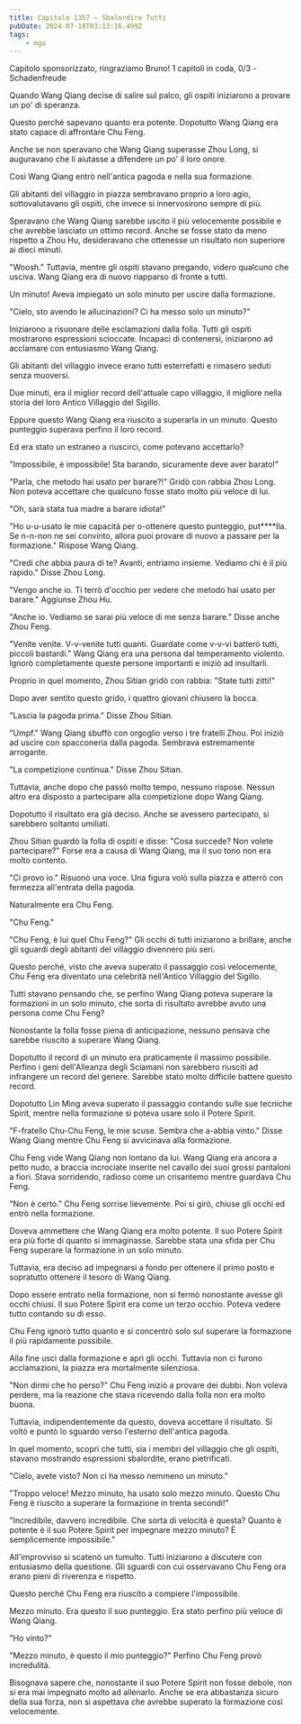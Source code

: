 ```yaml
---
title: Capitolo 1357 – Sbalordire Tutti
pubDate: 2024-07-18T03:13:16.499Z
tags:
    - mga
---
```



Capitolo sponsorizzato, ringraziamo Bruno!
1 capitoli in coda, 0/3
-Schadenfreude


Quando Wang Qiang decise di salire sul palco, gli ospiti iniziarono a provare un po' di speranza.


Questo perché sapevano quanto era potente. Dopotutto Wang Qiang era stato capace di affrontare Chu Feng.


Anche se non speravano che Wang Qiang superasse Zhou Long, si auguravano che li aiutasse a difendere un po' il loro onore.


Così Wang Qiang entrò nell'antica pagoda e nella sua formazione.


Gli abitanti del villaggio in piazza sembravano proprio a loro agio, sottovalutavano gli ospiti, che invece si innervosirono sempre di più.


Speravano che Wang Qiang sarebbe uscito il più velocemente possibile e che avrebbe lasciato un ottimo record. Anche se fosse stato da meno rispetto a Zhou Hu, desideravano che ottenesse un risultato non superiore ai dieci minuti.


"Woosh." Tuttavia, mentre gli ospiti stavano pregando, videro qualcuno che usciva. Wang Qiang era di nuovo riapparso di fronte a tutti.


Un minuto! Aveva impiegato un solo minuto per uscire dalla formazione.


"Cielo, sto avendo le allucinazioni? Ci ha messo solo un minuto?"


Iniziarono a risuonare delle esclamazioni dalla folla. Tutti gli ospiti mostrarono espressioni scioccate. Incapaci di contenersi, iniziarono ad acclamare con entusiasmo Wang Qiang.


Gli abitanti del villaggio invece erano tutti esterrefatti e rimasero seduti senza muoversi.


Due minuti, era il miglior record dell'attuale capo villaggio, il migliore nella storia del loro Antico Villaggio del Sigillo.


Eppure questo Wang Qiang era riuscito a superarla in un minuto. Questo punteggio superava perfino il loro record.


Ed era stato un estraneo a riuscirci, come potevano accettarlo?


"Impossibile, è impossibile! Sta barando, sicuramente deve aver barato!"


"Parla, che metodo hai usato per barare?!" Gridò con rabbia Zhou Long. Non poteva accettare che qualcuno fosse stato molto più veloce di lui.


"Oh, sarà stata tua madre a barare idiota!"


"Ho u-u-usato le mie capacità per o-ottenere questo punteggio, put****lla. Se n-n-non ne sei convinto, allora puoi provare di nuovo a passare per la formazione." Rispose Wang Qiang.


"Credi che abbia paura di te? Avanti, entriamo insieme. Vediamo chi è il più rapido." Disse Zhou Long.


"Vengo anche io. Ti terrò d'occhio per vedere che metodo hai usato per barare." Aggiunse Zhou Hu.


"Anche io. Vediamo se sarai più veloce di me senza barare." Disse anche Zhou Feng.


"Venite venite. V-v-venite tutti quanti. Guardate come v-v-vi batterò tutti, piccoli bastardi." Wang Qiang era una persona dal temperamento violento. Ignorò completamente queste persone importanti e iniziò ad insultarli.


Proprio in quel momento, Zhou Sitian gridò con rabbia: "State tutti zitti!"


Dopo aver sentito questo grido, i quattro giovani chiusero la bocca.


"Lascia la pagoda prima." Disse Zhou Sitian.


"Umpf." Wang Qiang sbuffò con orgoglio verso i tre fratelli Zhou. Poi iniziò ad uscire con spacconeria dalla pagoda. Sembrava estremamente arrogante.


"La competizione continua." Disse Zhou Sitian.


Tuttavia, anche dopo che passò molto tempo, nessuno rispose. Nessun altro era disposto a partecipare alla competizione dopo Wang Qiang.


Dopotutto il risultato era già deciso. Anche se avessero partecipato, si sarebbero soltanto umiliati.


Zhou Sitian guardò la folla di ospiti e disse: "Cosa succede? Non volete partecipare?" Forse era a causa di Wang Qiang, ma il suo tono non era molto contento.


"Ci provo io." Risuonò una voce. Una figura volò sulla piazza e atterrò con fermezza all'entrata della pagoda.


Naturalmente era Chu Feng.


"Chu Feng."


"Chu Feng, è lui quel Chu Feng?" Gli occhi di tutti iniziarono a brillare, anche gli sguardi degli abitanti del villaggio divennero più seri.


Questo perché, visto che aveva superato il passaggio così velocemente, Chu Feng era diventato una celebrità nell'Antico Villaggio del Sigillo.


Tutti stavano pensando che, se perfino Wang Qiang poteva superare la formazioni in un solo minuto, che sorta di risultato avrebbe avuto una persona come Chu Feng?


Nonostante la folla fosse piena di anticipazione, nessuno pensava che sarebbe riuscito a superare Wang Qiang.


Dopotutto il record di un minuto era praticamente il massimo possibile. Perfino i geni dell'Alleanza degli Sciamani non sarebbero riusciti ad infrangere un record del genere. Sarebbe stato molto difficile battere questo record.


Dopotutto Lin Ming aveva superato il passaggio contando sulle sue tecniche Spirit, mentre nella formazione si poteva usare solo il Potere Spirit.


"F-fratello Chu-Chu Feng, le mie scuse. Sembra che a-abbia vinto." Disse Wang Qiang mentre Chu Feng si avvicinava alla formazione.


Chu Feng vide Wang Qiang non lontano da lui. Wang Qiang era ancora a petto nudo, a braccia incrociate inserite nel cavallo dei suoi grossi pantaloni a fiori. Stava sorridendo, radioso come un crisantemo mentre guardava Chu Feng.


"Non è certo." Chu Feng sorrise lievemente. Poi si girò, chiuse gli occhi ed entrò nella formazione.


Doveva ammettere che Wang Qiang era molto potente. Il suo Potere Spirit era più forte di quanto si immaginasse. Sarebbe stata una sfida per Chu Feng superare la formazione in un solo minuto.


Tuttavia, era deciso ad impegnarsi a fondo per ottenere il primo posto e sopratutto ottenere il tesoro di Wang Qiang.


Dopo essere entrato nella formazione, non si fermò nonostante avesse gli occhi chiusi. Il suo Potere Spirit era come un terzo occhio. Poteva vedere tutto contando su di esso.


Chu Feng ignorò tutto quanto e si concentrò solo sul superare la formazione il più rapidamente possibile.


Alla fine uscì dalla formazione e aprì gli occhi. Tuttavia non ci furono acclamazioni, la piazza era mortalmente silenziosa.


"Non dirmi che ho perso?" Chu Feng iniziò a provare dei dubbi. Non voleva perdere, ma la reazione che stava ricevendo dalla folla non era molto buona.


Tuttavia, indipendentemente da questo, doveva accettare il risultato. Si voltò e puntò lo sguardo verso l'esterno dell'antica pagoda.


In quel momento, scoprì che tutti, sia i membri del villaggio che gli ospiti, stavano mostrando espressioni sbalordite, erano pietrificati.


"Cielo, avete visto? Non ci ha messo nemmeno un minuto."


"Troppo veloce! Mezzo minuto, ha usato solo mezzo minuto. Questo Chu Feng è riuscito a superare la formazione in trenta secondi!"


"Incredibile, davvero incredibile. Che sorta di velocità è questa? Quanto è potente è il suo Potere Spirit per impegnare mezzo minuto? È semplicemente impossibile."


All'improvviso si scatenò un tumulto. Tutti iniziarono a discutere con entusiasmo della questione. Gli sguardi con cui osservavano Chu Feng ora erano pieni di riverenza e rispetto.


Questo perché Chu Feng era riuscito a compiere l'impossibile.


Mezzo minuto. Era questo il suo punteggio. Era stato perfino più veloce di Wang Qiang.


"Ho vinto?"


"Mezzo minuto, è questo il mio punteggio?" Perfino Chu Feng provò incredulità.


Bisognava sapere che, nonostante il suo Potere Spirit non fosse debole, non si era mai impegnato molto ad allenarlo. Anche se era abbastanza sicuro della sua forza, non si aspettava che avrebbe superato la formazione così velocemente.
                                


                                



